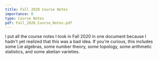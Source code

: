```yaml
---
title: Fall 2020 Course Notes
importance: 0
type: Course Notes
pdf: Fall_2020_Course_Notes.pdf
---
```


I put all the course notes I took in Fall 2020 in one document because I hadn't yet realized that this was a bad idea. If you're curious, this includes some Lie algebras, some number theory, some topology, some arithmetic statistics, and some abelian varieties.
